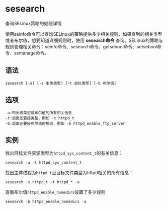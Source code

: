 sesearch
===

查询SELinux策略的规则详情


使用seinfo命令可以查询SELinux的策略提供多少相关规则，如果查到的相关类型或者布尔值，想要知道详细规则时，使用 **sesearch命令** 查询。SELinux的策略与规则管理相关命令：seinfo命令、sesearch命令、getsebool命令、setsebool命令、semanage命令。

##  语法

```
sesearch [-a] [-s 主体类型] [-t 目标类型] [-b 布尔值]
```

##  选项

```
-a:列出该类型或布尔值的所有相关信息
-t:后面还要接类型，例如 -t httpd_t
-b:后面还要接布尔值的规则，例如 -b httpd_enable_ftp_server
```

##  实例

找出目标文件资源类型为`httpd_sys_content_t`的有关信息：

```
sesearch -a -t httpd_sys_content_t
```

找出主体进程为`httpd_t`且目标文件类型为httpd相关的所有信息：

```
sesearch -s httpd_t -t httpd_* -a
```

查看布尔值`httpd_enable_homedirs`设置了多少规则

```
sesearch -b httpd_enable_homedirs -a
```



